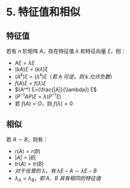 # 5. 特征值和相似

## 特征值

若有 $n$ 阶矩阵 $A$，存在特征值 $\lambda$ 和特征向量 $ξ$，则：

+ $A ξ=\lambda ξ$
+ $(kA) ξ=(k\lambda) ξ$
+ $(A^k) ξ=(\lambda^k) ξ （若 \; A \; 可逆，则 \; k \; 允许负数）$
+ $f(A) ξ=f(\lambda) ξ$
+ $(A^*) ξ=(\frac{|A|}{\lambda}) ξ$
+ $(P^{-1}AP) ξ=\lambda(P^{-1} ξ)$
+ 若 $f(A)=O$，则 $f(\lambda)=0$

## 相似

若 $A \sim B$，则有：

+ $r(A)=r(B)$
+ $|A|=|B|$
+ $tr(A)=tr(B)$
+ $对于任意的 \; \lambda，有 \; \lambda E-A \sim \lambda E-B$
+ $\lambda_A=\lambda_B，即\;A、B\;具有相同的特征值$